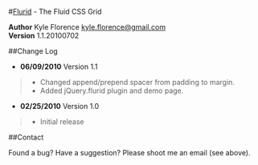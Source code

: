 #[Flurid](http://comato.se/projects/flurid/ "Flurid - The Fluid CSS Grid") - The Fluid CSS Grid

__Author__ Kyle Florence <kyle.florence@gmail.com>  
__Version__ 1.1.20100702  

##Change Log

* __06/09/2010__ Version 1.1
> *  Changed append/prepend spacer from padding to margin.
> *  Added jQuery.flurid plugin and demo page. 
* __02/25/2010__ Version 1.0
> *  Initial release

##Contact

Found a bug?  Have a suggestion?  Please shoot me an email (see above).
